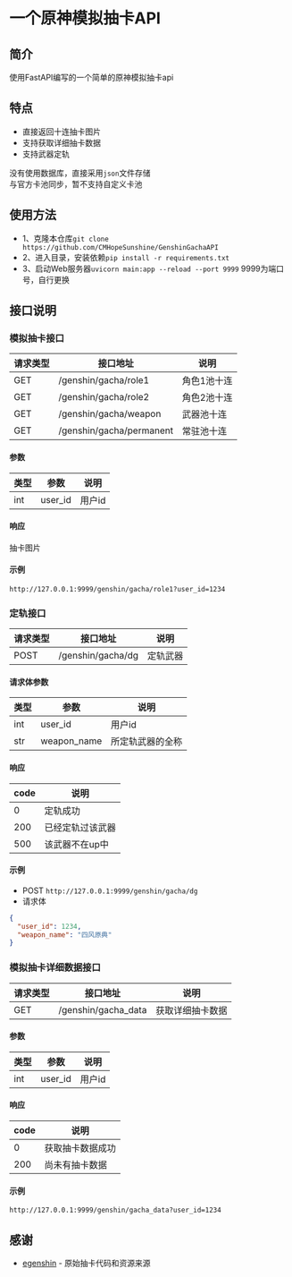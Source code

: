 # 一个原神模拟抽卡API
## 简介
使用FastAPI编写的一个简单的原神模拟抽卡api

## 特点
- 直接返回十连抽卡图片
- 支持获取详细抽卡数据
- 支持武器定轨

没有使用数据库，直接采用`json`文件存储<br>
与官方卡池同步，暂不支持自定义卡池

## 使用方法
- 1、克隆本仓库`git clone https://github.com/CMHopeSunshine/GenshinGachaAPI`
- 2、进入目录，安装依赖`pip install -r requirements.txt`
- 3、启动Web服务器`uvicorn main:app --reload --port 9999`
9999为端口号，自行更换

## 接口说明
### 模拟抽卡接口
| 请求类型 | 接口地址                     | 说明     |
|------|--------------------------|--------|
| GET  | /genshin/gacha/role1     | 角色1池十连 |
| GET  | /genshin/gacha/role2     | 角色2池十连 |
| GET  | /genshin/gacha/weapon    | 武器池十连  |
| GET  | /genshin/gacha/permanent | 常驻池十连  |

#### 参数

| 类型  | 参数      | 说明   |
|-----|---------|------|
| int | user_id | 用户id |

#### 响应
抽卡图片

#### 示例
`http://127.0.0.1:9999/genshin/gacha/role1?user_id=1234`

### 定轨接口
| 请求类型 | 接口地址              | 说明   |
|------|-------------------|------|
| POST | /genshin/gacha/dg | 定轨武器 |

#### 请求体参数

| 类型  | 参数          | 说明       |
|-----|-------------|----------|
| int | user_id     | 用户id     |
| str | weapon_name | 所定轨武器的全称 |

#### 响应
| code | 说明       |
|------|----------|
| 0    | 定轨成功     |
| 200  | 已经定轨过该武器 |
| 500  | 该武器不在up中 |

#### 示例
- POST
`http://127.0.0.1:9999/genshin/gacha/dg`
- 请求体
```json
{
  "user_id": 1234,
  "weapon_name": "四风原典"
}
```

### 模拟抽卡详细数据接口
| 请求类型 | 接口地址                | 说明       |
|------|---------------------|----------|
| GET  | /genshin/gacha_data | 获取详细抽卡数据 |

#### 参数

| 类型  | 参数      | 说明   |
|-----|---------|------|
| int | user_id | 用户id |

#### 响应
| code | 说明       |
|------|----------|
| 0    | 获取抽卡数据成功 |
| 200  | 尚未有抽卡数据  |

#### 示例
`http://127.0.0.1:9999/genshin/gacha_data?user_id=1234`

## 感谢
- [egenshin](https://github.com/pcrbot/erinilis-modules/tree/master/egenshin) - 原始抽卡代码和资源来源